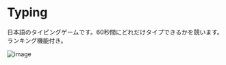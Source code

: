 # Typing

日本語のタイピングゲームです。60秒間にどれだけタイプできるかを競います。ランキング機能付き。

![image](https://user-images.githubusercontent.com/2605401/183997362-d44f84a7-570d-4b48-99d7-6be3fb9a1d75.png)
